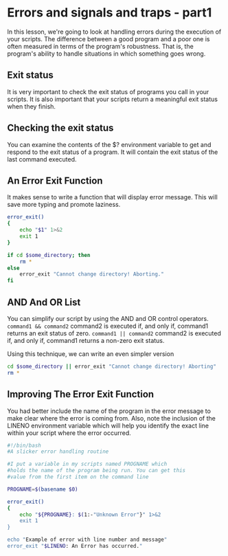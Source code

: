 # Errors and signals and traps - part1
In this lesson, we're going to look at handling errors during the execution of your scripts.
The difference between a good program and a poor one is often measured in terms of the program's robustness. That is, the program's ability to handle situations in which something goes wrong.

## Exit status
It is very important to check the exit status of programs you call in your scripts. It is also important that your scripts return a meaningful exit status when they finish.

## Checking the exit status
You can examine the contents of the $? environment variable to get and respond to the exit status of a program. It will contain the exit status of the last command executed.

## An Error Exit Function
It makes sense to write a function that will display error message. This will save more typing and promote laziness.
```bash
error_exit()
{
	echo "$1" 1>&2
	exit 1
}

if cd $some_directory; then
	rm *
else
	error_exit "Cannot change directory! Aborting."
fi
```

## AND And OR List
You can simplify our script by using the AND and OR control operators.
`command1 && command2`
command2 is executed if, and only if, command1 returns an exit status of zero.
`command1 || command2`
command2 is executed if, and only if, command1 returns a non-zero exit status.

Using this technique, we can write an even simpler version
```bash
cd $some_directory || error_exit "Cannot change directory! Aborting"
rm *
```

## Improving The Error Exit Function
You had better include the name of the program in the error message to make clear where the error is coming from. Also, note the inclusion of the LINENO environment variable which will help you identify the exact line within your script where the error occurred.
```bash
#!/bin/bash
#A slicker error handling routine

#I put a variable in my scripts named PROGNAME which
#holds the name of the program being run. You can get this
#value from the first item on the command line

PROGNAME=$(basename $0)

error_exit()
{
	echo "${PROGNAME}: $(1:-"Unknown Error"}" 1>&2
	exit 1
}

echo "Example of error with line number and message"
error_exit "$LINENO: An Error has occurred."
```


<!--stackedit_data:
eyJoaXN0b3J5IjpbMTQwNzI5MzUzNCwtMjA4ODc0NjYxMl19
-->